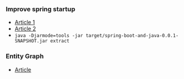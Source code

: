 ### Improve spring startup
- [Article 1](https://itnext.io/reduce-the-startup-time-and-memory-footprint-of-your-java-app-by-20-49fc530f9c9d)
- [Article 2](https://www.baeldung.com/spring-boot-startup-speed)
- `java -Djarmode=tools -jar target/spring-boot-and-java-0.0.1-SNAPSHOT.jar extract`

### Entity Graph
- [Article](https://www.baeldung.com/spring-data-jpa-named-entity-graphs)
